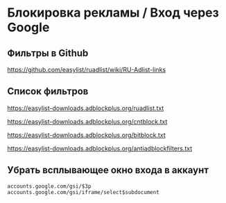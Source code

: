# Блокировка рекламы / Вход через Google

## Фильтры в Github

https://github.com/easylist/ruadlist/wiki/RU-Adlist-links

## Список фильтров

https://easylist-downloads.adblockplus.org/ruadlist.txt

https://easylist-downloads.adblockplus.org/cntblock.txt

https://easylist-downloads.adblockplus.org/bitblock.txt

https://easylist-downloads.adblockplus.org/antiadblockfilters.txt

## Убрать всплывающее окно входа в аккаунт

```
accounts.google.com/gsi/$3p
accounts.google.com/gsi/iframe/select$subdocument
```
